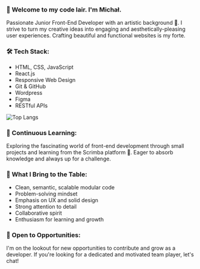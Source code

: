 ### 👋 Welcome to my code lair. I'm Michał.

Passionate Junior Front-End Developer with an artistic background 🚀. I strive to turn my creative ideas into engaging and aesthetically-pleasing user experiences. Crafting beautiful and functional websites is my forte.

### 🛠️ Tech Stack:
- HTML, CSS, JavaScript
- React.js
- Responsive Web Design
- Git & GitHub
- Wordpress
- Figma
- RESTful APIs

![Top Langs](https://github-readme-stats.vercel.app/api/top-langs/?username=mewdev&layout=compact)

### 🌱 Continuous Learning:
Exploring the fascinating world of front-end development through small projects and learning from the Scrimba platform 🚀. Eager to absorb knowledge and always up for a challenge.

### 🚀 What I Bring to the Table:
- Clean, semantic, scalable modular code
- Problem-solving mindset
- Emphasis on UX and solid design
- Strong attention to detail
- Collaborative spirit
- Enthusiasm for learning and growth

### 🤝 Open to Opportunities:
I'm on the lookout for new opportunities to contribute and grow as a developer. If you're looking for a dedicated and motivated team player, let's chat!
